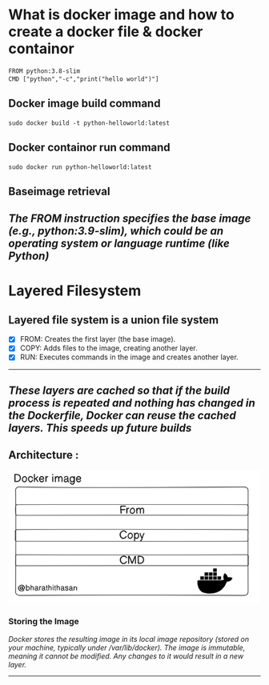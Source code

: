 <h1> What is docker image and how to create a docker file & docker containor </h1>

```
FROM python:3.8-slim
CMD ["python","-c","print("hello world")"]

```

## Docker image build command

``` 
sudo docker build -t python-helloworld:latest

```

## Docker containor run command

```
sudo docker run python-helloworld:latest

```


## Baseimage retrieval

_The FROM instruction specifies the base image (e.g., python:3.9-slim), which could be an operating system or language runtime (like Python)_
---
# Layered Filesystem

## Layered file system is a union file system

- [x] FROM: Creates the first layer (the base image).
- [x] COPY: Adds files to the image, creating another layer.
- [x] RUN: Executes commands in the image and creates another layer.

---
_These layers are cached so that if the build process is repeated and nothing has changed in the Dockerfile, Docker can reuse the cached layers. This speeds up future builds_
---

## Architecture : 
![alt text](image.png)

### Storing the Image
_Docker stores the resulting image in its local image repository (stored on your machine, typically under /var/lib/docker)._
_The image is immutable, meaning it cannot be modified. Any changes to it would result in a new layer._
***